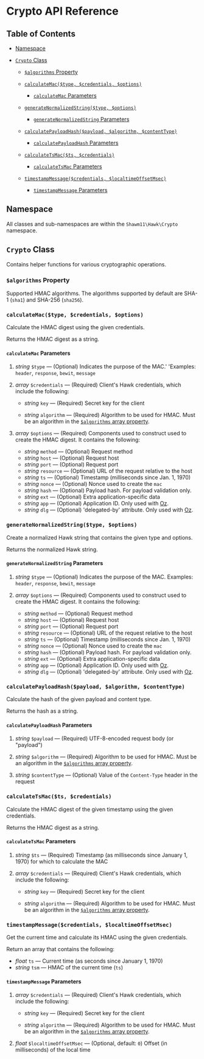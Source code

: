 Crypto API Reference
====================

Table of Contents
-----------------

-   [Namespace](#namespace)

-   [`Crypto` Class](#crypto-class)
    -   [`$algorithms` Property](#algorithms-property)

    -   [`calculateMac($type, $credentials, $options)`](#calculatemactype-credentials-options)
        - [`calculateMac` Parameters](#calculatemac-parameters)

    -   [`generateNormalizedString($type, $options)`](#generatenormalizedstringtype-options)
        - [`generateNormalizedString` Parameters](#generatenormalizedstring-parameters)

    -   [`calculatePayloadHash($payload, $algorithm, $contentType)`](#calculatepayloadhashpayload-algorithm-contenttype)
        - [`calculatePayloadHash` Parameters](#calculatepayloadhash-parameters)

    -   [`calculateTsMac($ts, $credentials)`](#calculatetsmacts-credentials)
        - [`calculateTsMac` Parameters](#calculatetsmac-parameters)

    -   [`timestampMessage($credentials, $localtimeOffsetMsec)`](#timestampmessagecredentials-localtimeoffsetmsec)
        - [`timestampMessage` Parameters](#timestampmessage-parameters)

Namespace
---------

All classes and sub-namespaces are within the `Shawm11\Hawk\Crypto` namespace.

`Crypto` Class
--------------

Contains helper functions for various cryptographic operations.

### `$algorithms` Property

Supported HMAC algorithms. The algorithms supported by default are SHA-1
(`sha1`) and SHA-256 (`sha256`).

### `calculateMac($type, $credentials, $options)`

Calculate the HMAC digest using the given credentials.

Returns the HMAC digest as a string.

#### `calculateMac` Parameters

1.  _string_ `$type` — (Optional) Indicates the purpose of the MAC.'
    'Examples: `header`, `response`, `bewit`, `message`

1.  _array_ `$credentials` — (Required) Client's Hawk credentials, which include
    the following:

    -   _string_ `key` — (Required) Secret key for the client

    -   _string_ `algorithm` — (Required) Algorithm to be used for HMAC. Must be
        an algorithm in the [`$algorithms` array property](#algorithms-property).

1.  _array_ `$options` — (Required) Components used to construct used to create
    the HMAC digest. It contains the following:

    - _string_ `method` — (Optional) Request method
    - _string_ `host` — (Optional) Request host
    - _string_ `port` — (Optional) Request port
    - _string_ `resource` — (Optional) URL of the request relative to the host
    - _string_ `ts` — (Optional) Timestamp (milliseconds since Jan. 1, 1970)
    - _string_ `nonce` — (Optional) Nonce used to create the `mac`
    - _string_ `hash` — (Optional) Payload hash. For payload validation only.
    - _string_ `ext` — (Optional) Extra application-specific data
    - _string_ `app` — (Optional) Application ID. Only used with [Oz](https://github.com/shawm11/oz-auth-php).
    - _string_ `dlg` — (Optional) 'delegated-by' attribute. Only used with [Oz](https://github.com/shawm11/oz-auth-php).

### `generateNormalizedString($type, $options)`

Create a normalized Hawk string that contains the given type and options.

Returns the normalized Hawk string.

#### `generateNormalizedString` Parameters

1.  _string_ `$type` — (Optional) Indicates the purpose of the MAC.
    Examples: `header`, `response`, `bewit`, `message`

1.  _array_ `$options` — (Required) Components used to construct used to create
    the HMAC digest. It contains the following:

    - _string_ `method` — (Optional) Request method
    - _string_ `host` — (Optional) Request host
    - _string_ `port` — (Optional) Request port
    - _string_ `resource` — (Optional) URL of the request relative to the host
    - _string_ `ts` — (Optional) Timestamp (milliseconds since Jan. 1, 1970)
    - _string_ `nonce` — (Optional) Nonce used to create the `mac`
    - _string_ `hash` — (Optional) Payload hash. For payload validation only.
    - _string_ `ext` — (Optional) Extra application-specific data
    - _string_ `app` — (Optional) Application ID. Only used with [Oz](https://github.com/shawm11/oz-auth-php).
    - _string_ `dlg` — (Optional) 'delegated-by' attribute. Only used with [Oz](https://github.com/shawm11/oz-auth-php).

### `calculatePayloadHash($payload, $algorithm, $contentType)`

Calculate the hash of the given payload and content type.

Returns the hash as a string.

#### `calculatePayloadHash` Parameters

1.  _string_ `$payload` — (Required) UTF-8-encoded request body (or "payload")

1.  _string_ `$algorithm` — (Required) Algorithm to be used for HMAC. Must be an
    algorithm in the [`$algorithms` array property](#algorithms-property).

1.  _string_ `$contentType` — (Optional) Value of the `Content-Type` header in
    the request

### `calculateTsMac($ts, $credentials)`

Calculate the HMAC digest of the given timestamp using the given credentials.

Returns the HMAC digest as a string.

#### `calculateTsMac` Parameters

1.  _string_ `$ts` — (Required) Timestamp (as milliseconds since January 1,
    1970) for which to calculate the MAC

1.  _array_ `$credentials` — (Required) Client's Hawk credentials, which include
    the following:

    -   _string_ `key` — (Required) Secret key for the client

    -   _string_ `algorithm` — (Required) Algorithm to be used for HMAC. Must be
        an algorithm in the [`$algorithms` array property](#algorithms-property).

### `timestampMessage($credentials, $localtimeOffsetMsec)`

Get the current time and calculate its HMAC using the given credentials.

Return an array that contains the following:

- _float_ `ts` — Current time (as seconds since January 1, 1970)
- _string_ `tsm` — HMAC of the current time (`ts`)

#### `timestampMessage` Parameters

1.  _array_ `$credentials` — (Required) Client's Hawk credentials, which include
    the following:

    -   _string_ `key` — (Required) Secret key for the client

    -   _string_ `algorithm` — (Required) Algorithm to be used for HMAC. Must be
        an algorithm in the [`$algorithms` array property](#algorithms-property).

1.  _float_ `$localtimeOffsetMsec` — (Optional, default: `0`) Offset (in
    milliseconds) of the local time
